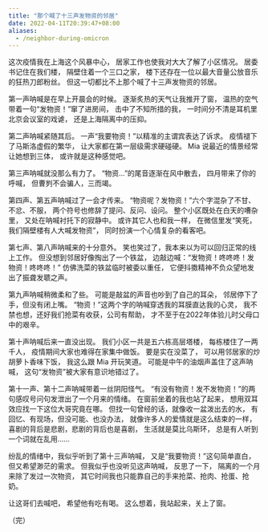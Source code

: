 ```yaml
---
title: "那个喊了十三声发物资的邻居"
date: 2022-04-11T20:39:47+08:00
aliases:
  - /neighbor-during-omicron
---
```


这次疫情我在上海这个风暴中心，
居家工作也使我对大大了解了小区情况。
居委书记住在我们楼，
隔壁住着一个三口之家，
楼下还存在一位以最大音量公放音乐的狂热刀郎粉丝。
但这一切都比不上那个喊了十三声发物资的邻居。

<!--more-->

第一声呐喊是在早上开晨会的时候。
逐渐炙热的天气让我推开了窗，
温热的空气带着一句“发物资！”窜了进房间，
击中了不知所措的我，
一时间分不清是耳机里北京会议室的戏谑，
还是上海隔离中的压抑。

第二声呐喊紧随其后。
一声“我要物资！”以精准的主谓宾表达了诉求。
疫情褪下了马斯洛虚假的繁华，
让大家都在第一层级需求硬碰硬。
Mia 说最近的情景经常让她想到三体，
或许就是这种感觉吧。

第三声呐喊就没那么有力了。
“物资…”的尾音逐渐在风中散去，
四月带来了你的呼喊，
但曹刿不会骗人，三而竭。


第四声、第五声呐喊过了一会才传来。
“物资呢？发物资！”六个字混杂了不甘、不忿、不服，
两个符号也修辞了提问、反问、设问。
整个小区既处在白天的嘈杂里，
又处在呐喊衬托下的寂静中。
或许其它人也和我一样，
在微信里发“笑死，我们隔壁楼有人大喊发物资”，
同时扮演一个心情复杂的看客吧。



第七声、第八声呐喊来的十分意外。
笑也笑过了，我本来以为可以回归正常的线上工作。
但没想到邻居好像掏出了一个铁盆，
边敲边喊：“发物资！咚咚咚！发物资！咚咚咚！”
仿佛洗菜的铁盆临时被委以重任，
它便抖擞精神不负众望地发出了振聋发聩之声。

第九声呐喊稍微柔和了些。
可能是敲盆的声音也吵到了自己的耳朵，
邻居停下了手，但没有闭上嘴。
“物资！”这两个字的呐喊穿透我的耳膜直达我的心灵，
我不禁也想，还好我们抢菜有收获，公司有帮助，
才不至于在2022年体验儿时父母口中的艰辛。


第十声呐喊后来一直没出现。
我们小区一共是五六栋高层塔楼，
每栋楼住了一两千人，
疫情期间大家也难得在家集中做饭。
要是实在没菜了，
可以用邻居家的炒胡萝卜香味下饭，
我这么跟 Mia 开玩笑道。
可能是中午的油烟声盖住了这声呐喊，
这句“发物资”被大家有意识地错过了。


第十一声、第十二声呐喊带着一丝阴阳怪气。
“有没有物资！发不发物资！”的两句感叹号问句发泄出了一个月来的情绪。
在窗前坐着的我也站了起来，
想用双耳效应找一下这位大哥究竟在哪。
但找一句曾经的话，就像收一盆泼出去的水，
有回忆、有现场，但没可能、也没办法，
就像许多人的爱情就是这么结束的一样，
喜剧的背后是悲剧，悲剧的背后也是喜剧，
生活就是莫比乌斯环，
总是有人听到一个词就在乱用……

纷乱的情绪中，我似乎听到了第十三声呐喊，
又是“我要物资！”这句简单直白，但又希望渺茫的需求。
但我似乎也没听见这声呐喊，
反思了一下，
隔离的一个月来除了发过一次物资，
其它时间我也只能靠自己的手来抢菜、抢肉、抢蛋、抢奶。

让这哥们去喊吧，
希望他有吃有喝。
这么想着，我站起来，关上了窗。

（完）

